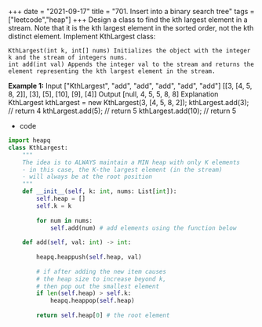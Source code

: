 +++ 
date = "2021-09-17"
title = "701. Insert into a binary search tree"
tags = ["leetcode","heap"]
+++
Design a class to find the kth largest element in a stream. Note that it is the kth largest element in the sorted order, not the kth distinct element.
Implement KthLargest class:

	KthLargest(int k, int[] nums) Initializes the object with the integer k and the stream of integers nums.
	int add(int val) Appends the integer val to the stream and returns the element representing the kth largest element in the stream. 
**Example 1:**
Input ["KthLargest", "add", "add", "add", "add", "add"] [[3, [4, 5, 8, 2]], [3], [5], [10], [9], [4]] Output [null, 4, 5, 5, 8, 8] Explanation KthLargest kthLargest = new KthLargest(3, [4, 5, 8, 2]); kthLargest.add(3); // return 4 kthLargest.add(5); // return 5 kthLargest.add(10); // return 5
- code
```py
import heapq
class KthLargest:
    """
    The idea is to ALWAYS maintain a MIN heap with only K elements
    - in this case, the K-the largest element (in the stream)
    - will always be at the root position
    """
    def __init__(self, k: int, nums: List[int]):
        self.heap = []
        self.k = k
        
        for num in nums:
            self.add(num) # add elements using the function below
        
    def add(self, val: int) -> int:
        
        heapq.heappush(self.heap, val)
        
        # if after adding the new item causes 
        # the heap size to increase beyond k, 
        # then pop out the smallest element 
        if len(self.heap) > self.k: 
            heapq.heappop(self.heap)
            
        return self.heap[0] # the root element



```

